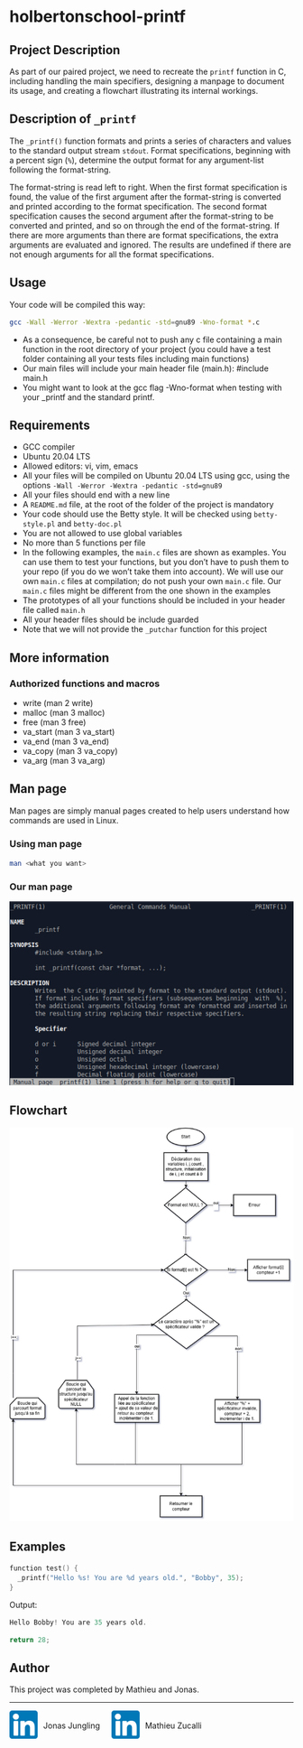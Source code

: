 # holbertonschool-printf

## Project Description

As part of our paired project, we need to recreate the `printf` function in C, including handling the main specifiers, designing a manpage to document its usage, and creating a flowchart illustrating its internal workings.

## Description of `_printf`

The `_printf()` function formats and prints a series of characters and values to the standard output stream `stdout`. Format specifications, beginning with a percent sign (`%`), determine the output format for any argument-list following the format-string.

The format-string is read left to right. When the first format specification is found, the value of the first argument after the format-string is converted and printed according to the format specification. The second format specification causes the second argument after the format-string to be converted and printed, and so on through the end of the format-string. If there are more arguments than there are format specifications, the extra arguments are evaluated and ignored. The results are undefined if there are not enough arguments for all the format specifications.

## Usage

Your code will be compiled this way:

```sh
gcc -Wall -Werror -Wextra -pedantic -std=gnu89 -Wno-format *.c
```

- As a consequence, be careful not to push any c file containing a main function in the root directory of your project (you could have a test folder containing all your tests files including main functions)
- Our main files will include your main header file (main.h): #include main.h
- You might want to look at the gcc flag -Wno-format when testing with your _printf and the standard printf.

## Requirements

- GCC compiler
- Ubuntu 20.04 LTS
- Allowed editors: vi, vim, emacs
- All your files will be compiled on Ubuntu 20.04 LTS using gcc, using the options `-Wall -Werror -Wextra -pedantic -std=gnu89`
- All your files should end with a new line
- A `README.md` file, at the root of the folder of the project is mandatory
- Your code should use the Betty style. It will be checked using `betty-style.pl` and `betty-doc.pl`
- You are not allowed to use global variables
- No more than 5 functions per file
- In the following examples, the `main.c` files are shown as examples. You can use them to test your functions, but you don’t have to push them to your repo (if you do we won’t take them into account). We will use our own `main.c` files at compilation; do not push your own `main.c` file. Our `main.c` files might be different from the one shown in the examples
- The prototypes of all your functions should be included in your header file called `main.h`
- All your header files should be include guarded
- Note that we will not provide the `_putchar` function for this project

## More information

### Authorized functions and macros

- write (man 2 write)
- malloc (man 3 malloc)
- free (man 3 free)
- va_start (man 3 va_start)
- va_end (man 3 va_end)
- va_copy (man 3 va_copy)
- va_arg (man 3 va_arg)

## Man page

Man pages are simply manual pages created to help users understand how commands are used in Linux.

### Using man page

```sh
man <what you want>
```

### Our man page

![Our _printf man page](images/man_page.png)

## Flowchart

![Our _printf flowchart](images/printf.png)

## Examples

```C
function test() {
  _printf("Hello %s! You are %d years old.", "Bobby", 35);
}
```

Output:

```C
Hello Bobby! You are 35 years old.
```

```C
return 28;
```

## Author

This project was completed by Mathieu and Jonas.

----------

<div style="display: flex; flex-direction: row;">
  <div style="display: flex; align-items: center;">
    <a href="https://www.linkedin.com/in/jonas-jungling">
      <img src="./images/linkedin.png" alt="Linkedin" width="50" height="50">
    </a>
    <span style="margin-left: 10px; margin-right: 20px;">Jonas Jungling</span>
  </div>
  <div style="display: flex; align-items: center;">
    <a href="https://www.linkedin.com/in/mathieu-zucalli">
      <img src="./images/linkedin.png" alt="Linkedin" width="50" height="50">
    </a>
    <span style="margin-left: 10px; margin-right: 20px;">Mathieu Zucalli</span>
  </div>
</div>
